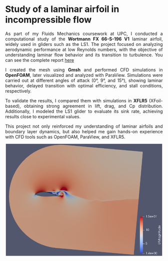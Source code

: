 # Study of a laminar airfoil in incompressible flow

<p style="text-align: justify;">
As part of my Fluids Mechanics coursework at UPC, I conducted a computational study of the <b>Wortmann FX 66-S-196 V1</b> laminar airfoil, widely used in gliders such as the LS1. The project focused on analyzing aerodynamic performance at low Reynolds numbers, with the objective of understanding laminar flow behavior and its transition to turbulence. You can see the complete report <a href="/pdf/Campos_Bertrán_Gonzalo_FluidsCFD.pdf">here</a>
</p>
  
<p style="text-align: justify;">
I created the mesh using <b>Gmsh</b> and performed CFD simulations in <b>OpenFOAM</b>, later visualized and analyzed with ParaView. Simulations were carried out at different angles of attack (0°, 9°, and 15°), showing laminar behavior, delayed transition with optimal efficiency, and stall conditions, respectively.
</p>

<p style="text-align: justify;">
To validate the results, I compared them with simulations in <b>XFLR5</b> (XFoil-based), obtaining strong agreement in lift, drag, and Cp distribution. Additionally, I modeled the LS1 glider to evaluate its sink rate, achieving results close to experimental values.
</p>

<p style="text-align: justify;">
This project not only reinforced my understanding of laminar airfoils and boundary layer dynamics, but also helped me gain hands-on experience with CFD tools such as OpenFOAM, ParaView, and XFLR5.
</p>

<p style="text-align:center;"><img src="images/animation 1.0006.png?raw=true" width="500"/></p>
